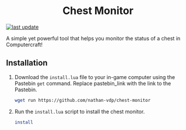 <div>
<div align="center">
  <h1>Chest Monitor</h1>
</div>
<!-- Badges -->
<p>
  <a href="">
    <img src="https://img.shields.io/github/last-commit/nathan-vdp/chest-monitor" alt="last update" />
  </a>
</p>

<p>A simple yet powerful tool that helps you monitor the status of a chest in Computercraft!</p>

<!-- Useage -->
## Installation 
1. Download the `install.lua` file to your in-game computer using the Pastebin `get` command. Replace pastebin_link with the link to the Pastebin.
   ```bash
   wget run https://github.com/nathan-vdp/chest-monitor
   ```
   
2. Run the `install.lua` script to install the chest monitor.
   ```bash
   install
   ```



</div>
